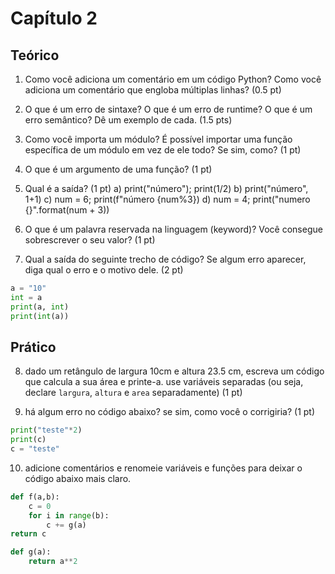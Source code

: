 # Capítulo 2


## Teórico
1. Como você adiciona um comentário em um código Python? Como você adiciona um comentário que engloba múltiplas linhas? (0.5 pt)

2. O que é um erro de sintaxe? O que é um erro de runtime? O que é um erro semântico? Dê um exemplo de cada. (1.5 pts)

3. Como você importa um módulo? É possível importar uma função específica de um módulo em vez de ele todo? Se sim, como? (1 pt)

4. O que é um argumento de uma função? (1 pt)

5. Qual é a saída? (1 pt)
	a) print("número"); print(1/2)
	b) print("número", 1+1)
	c) num = 6; print(f"número {num%3})
	d) num = 4; print("numero {}".format(num + 3))

6. O que é um palavra reservada na linguagem (keyword)? Você consegue sobrescrever o seu valor? (1 pt)

7. Qual a saída do seguinte trecho de código? Se algum erro aparecer, diga qual o erro e o motivo dele. (2 pt)
```python
a = "10"
int = a
print(a, int)
print(int(a))
```

## Prático
8. dado um retângulo de largura 10cm e altura 23.5 cm, escreva um código que calcula a sua área e printe-a. use variáveis separadas (ou seja, declare `largura`, `altura` e `area` separadamente) (1 pt)

9. há algum erro no código abaixo? se sim, como você o corrigiria? (1 pt)

```python
print("teste"*2)
print(c)
c = "teste"
```

10. adicione comentários e renomeie variáveis e funções para deixar o código abaixo mais claro.
```python
def f(a,b):
	c = 0
	for i in range(b):
		c += g(a)
return c

def g(a):
	return a**2
```

